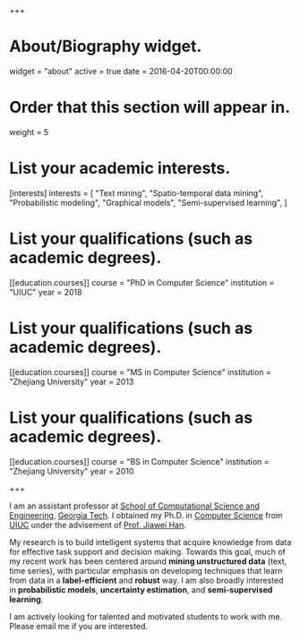 +++
# About/Biography widget.
widget = "about"
active = true
date = 2016-04-20T00:00:00

# Order that this section will appear in.
weight = 5

# List your academic interests.
[interests]
  interests = [
    "Text mining",
    "Spatio-temporal data mining",
    "Probabilistic modeling",
    "Graphical models",
    "Semi-supervised learning",
  ]

# List your qualifications (such as academic degrees).
[[education.courses]]
  course = "PhD in Computer Science"
  institution = "UIUC"
  year = 2018

# List your qualifications (such as academic degrees).
[[education.courses]]
  course = "MS in Computer Science"
  institution = "Zhejiang University"
  year = 2013

# List your qualifications (such as academic degrees).
[[education.courses]]
  course = "BS in Computer Science"
  institution = "Zhejiang University"
  year = 2010

+++

I am an assistant professor at [School of Computational Science and
Engineering](https://www.cse.gatech.edu), [Georgia
Tech](http://www.gatech.edu).  I obtained my Ph.D. in [Computer
Science](http://cs.illinois.edu/) from [UIUC](http://illinois.edu) under the
advisement of [Prof. Jiawei Han](http://www.cs.uiuc.edu/~hanj). 


My research is to build intelligent systems that acquire knowledge from data
for effective task support and decision making. Towards this goal, much of my
recent work has been centered around **mining unstructured data** (text, time
series), with particular emphasis on developing techniques that learn from data
in a **label-efficient** and **robust** way. I am also broadly interested in
**probabilistic models**, **uncertainty estimation**, and **semi-supervised
learning**.


I am actively looking for talented and motivated students to work with me.
Please email me if you are interested.


<!---
with applications in social media analysis, smart city, and health informatics.
-->

